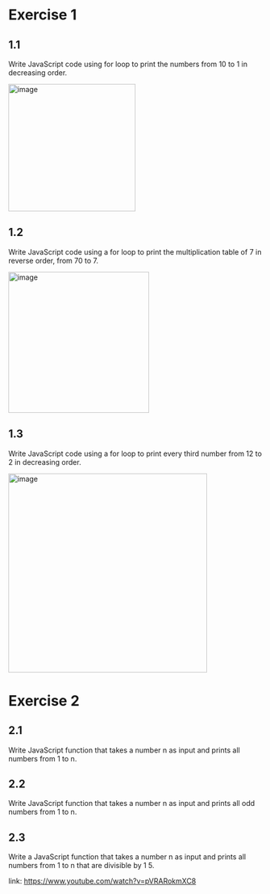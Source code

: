 # Exercise 1

## 1.1

Write JavaScript code using for loop to print the numbers from 10 to 1 in decreasing order.

<img width="252" alt="image" src="https://github.com/user-attachments/assets/14d6f8c7-8333-4ca8-8859-03dfd0e85175">

## 1.2

Write JavaScript code using a for loop to print the multiplication table of 7 in reverse order, from 70 to 7.

<img width="279" alt="image" src="https://github.com/user-attachments/assets/151af579-5d15-4a25-b166-7cdd52b2617b">

## 1.3

Write JavaScript code using a for loop to print every third number from 12 to 2 in decreasing order.

<img width="394" alt="image" src="https://github.com/user-attachments/assets/a095a1bf-b334-42d6-8d01-47627785be55">

# Exercise 2

## 2.1

Write JavaScript function that takes a number n as input and prints all numbers from 1 to n.

## 2.2

Write JavaScript function that takes a number n as input and prints all odd numbers from 1 to n.

## 2.3

Write a JavaScript function that takes a number n as input and prints all numbers from 1 to n that are divisible by 1  5. 

link:  https://www.youtube.com/watch?v=pVRARokmXC8
